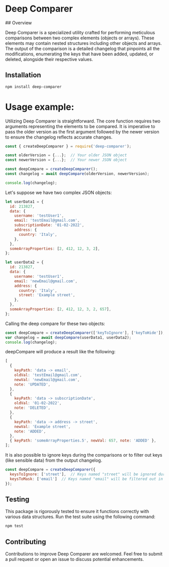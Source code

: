 # Deep Comparer

## Overview

Deep Comparer is a specialized utility crafted for performing meticulous comparisons between two complex elements (objects or arrays). These elements may contain nested structures including other objects and arrays. The output of the comparison is a detailed changelog that pinpoints all the modifications, enumerating the keys that have been added, updated, or deleted, alongside their respective values.

## Installation 
```bash
npm install deep-comparer
```

# Usage example:

Utilizing Deep Comparer is straightforward. The core function requires two arguments representing the elements to be compared. It is imperative to pass the older version as the first argument followed by the newer version to ensure the changelog reflects accurate changes.

```js
const { createDeepComparer } = require('deep-comparer');

const olderVersion = {...};  // Your older JSON object
const newerVersion = {...};  // Your newer JSON object

const deepCompare = createDeepComparer();
const changelog = await deepCompare(olderVersion, newerVersion);

console.log(changelog);
```

Let's suppose we have two complex JSON objects:

```js
let userData1 = {
  id: 213827,
  data: {
    username: 'testUser1',
    email: 'testEmail@gmail.com',
    subscriptionDate: '01-02-2022',
    address: {
      country: 'Italy',
    },
  },
  someArrayProperties: [2, 412, 12, 3, 2],
};

let userData2 = {
  id: 213827,
  data: {
    username: 'testUser1',
    email: 'newEmail@gmail.com',
    address: {
      country: 'Italy',
      street: 'Example street',
    },
  },
  someArrayProperties: [2, 412, 12, 3, 2, 657],
};
```

Calling the deep compare for these two objects:

```js
const deepCompare = createDeepComparer(['keyToIgnore'], ['keyToHide']);
var changelog = await deepCompare(userData1, userData2);
console.log(changelog);
```

deepCompare will produce a result like the following:

```js
[
  {
    keyPath: 'data -> email',
    oldVal: 'testEmail@gmail.com',
    newVal: 'newEmail@gmail.com',
    note: 'UPDATED',
  },
  {
    keyPath: 'data -> subscriptionDate',
    oldVal: '01-02-2022',
    note: 'DELETED',
  },
  {
    keyPath: 'data -> address -> street',
    newVal: 'Example street',
    note: 'ADDED',
  },
  { keyPath: 'someArrayProperties.5', newVal: 657, note: 'ADDED' },
];
```

It is also possible to ignore keys during the comparisons or to filter out keys (like sensible data) from the output changelog.

```js
const deepCompare = createDeepComparer({
  keysToIgnore: ['street'],  // Keys named "street" will be ignored during comparison
  keysToMask: ['email']  // Keys named "email" will be filtered out in the changelog
});
```

## Testing
This package is rigorously tested to ensure it functions correctly with various data structures. Run the test suite using the following command:
```bash
npm test
```

## Contributing
Contributions to improve Deep Comparer are welcomed. Feel free to submit a pull request or open an issue to discuss potential enhancements.